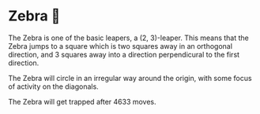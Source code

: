 # Zebra &#x1F993;

The Zebra is one of the basic leapers, a (2, 3)-leaper. This means
that the Zebra jumps to a square which is two squares away in an orthogonal
direction, and 3 squares away into a direction perpendicural to the
first direction.

The Zebra will circle in an irregular way around the origin, with
some focus of activity on the diagonals.

The Zebra will get trapped after 4633 moves.
